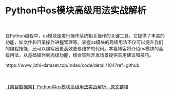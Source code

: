 <h1>Python中os模块高级用法实战解析</h1><br /><p>在Python编程中，os模块是进行操作系统相关操作的关键工具。它提供了丰富的功能，如文件和目录操作进程管理等。掌握os模块的高级用法不仅可以提升我们的编程技能，还可以编写出更高效更易维护的代码。本篇博客将介绍os模块的高级用法，从基础操作到高级功能，结合实际开发场景提供实用建议和技巧。</p><p>https://www.jizhi-dataset.top/index/code/detail/104?ref=github</p><br /><br /><a href="https://www.jizhi-dataset.top/index/code/detail/104?ref=github" target="_blank">【集智数据集】Python中os模块高级用法实战解析--原文链接</a>